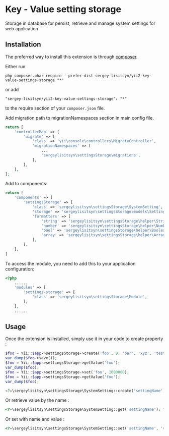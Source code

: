 Key - Value setting storage
===========================
Storage in database for persist, retrieve and manage system settings for web application

Installation
------------

The preferred way to install this extension is through [composer](http://getcomposer.org/download/).

Either run

```
php composer.phar require --prefer-dist sergey-lisitsyn/yii2-key-value-settings-storage "*"
```

or add

```
"sergey-lisitsyn/yii2-key-value-settings-storage": "*"
```

to the require section of your `composer.json` file.

Add migration path to migrationNamespaces section in main config file.
```php
return [
    'controllerMap' => [
        'migrate' => [
            'class' => 'yii\console\controllers\MigrateController',
            'migrationNamespaces' => [
                ...
                'sergeylisitsyn\settingsStorage\migrations',
            ],
        ],
    ],
];
```
Add to components:
```php
return [
    'components' => [
        'settingsStorage' => [
            'class' => 'sergeylisitsyn\settingsStorage\SystemSetting',
            'storage' => 'sergeylisitsyn\settingsStorage\models\SettingStorage',
            'formatters' => [
                'string' => 'sergeylisitsyn\settingsStorage\helper\StringStorageFormatter',
                'number' => 'sergeylisitsyn\settingsStorage\helper\NumberStorageFormatter',
                'bool' => 'sergeylisitsyn\settingsStorage\helper\BooleanStorageFormatter',
                'array' => 'sergeylisitsyn\settingsStorage\helper\ArrayStorageFormatter'
            ],
        ],
    ],
]
```

To access the module, you need to add this to your application configuration:
```php
<?php
    ......
    'modules' => [
        'settings-storage' => [
            'class' => 'sergeylisitsyn\settingsStorage\Module',
        ],
    ],
    ......
```

Usage
-----

Once the extension is installed, simply use it in your code to create property  :

```php
$foo = Yii::$app->settingsStorage->create('foo', 0, 'bar', 'xyz', 'test');
var_dump($foo->save());
$foo = Yii::$app->settingsStorage->getValue('foo');
var_dump($foo);
$foo = Yii::$app->settingsStorage->set('foo', 1000000);
$foo = Yii::$app->settingsStorage->getValue('foo');
var_dump($foo);

<?=\sergeylisitsyn\settingsStorage\SystemSetting::create('settingName', $type, 'default value', 'Setting description'); ?>
```
Or retrieve value by the name :

```php
<?=\sergeylisitsyn\settingsStorage\SystemSetting::get('settingName'); ?>
```
Or set with name and value :

```php
<?=\sergeylisitsyn\settingsStorage\SystemSetting::set('settingName', 'value'); ?>
```

